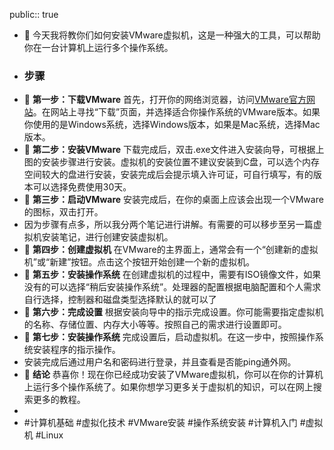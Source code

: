 public:: true

- 🔵 今天我将教你们如何安装VMware虚拟机，这是一种强大的工具，可以帮助你在一台计算机上运行多个操作系统。
- ### 步骤
- 🔵 **第一步：下载VMware**
  首先，打开你的网络浏览器，访问[VMware官方网站](https://www.vmware.com)。在网站上寻找“下载”页面，并选择适合你操作系统的VMware版本。如果你使用的是Windows系统，选择Windows版本，如果是Mac系统，选择Mac版本。
- 🔵 **第二步：安装VMware**
  下载完成后，双击.exe文件进入安装向导，可根据上图的安装步骤进行安装。虚拟机的安装位置不建议安装到C盘，可以选个内存空间较大的盘进行安装，安装完成后会提示填入许可证，可自行填写，有的版本可以选择免费使用30天。
- 🔵 **第三步：启动VMware**
  安装完成后，在你的桌面上应该会出现一个VMware的图标，双击打开。
- 因为步骤有点多，所以我分两个笔记进行讲解。有需要的可以移步至另一篇虚拟机安装笔记，进行创建安装虚拟机。
- 🔵 **第四步：创建虚拟机**
  在VMware的主界面上，通常会有一个“创建新的虚拟机”或“新建”按钮。点击这个按钮开始创建一个新的虚拟机。
- 🔵 **第五步：安装操作系统**
  在创建虚拟机的过程中，需要有ISO镜像文件，如果没有的可以选择“稍后安装操作系统”。处理器的配置根据电脑配置和个人需求自行选择，控制器和磁盘类型选择默认的就可以了
- 🔵 **第六步：完成设置**
  根据安装向导中的指示完成设置。你可能需要指定虚拟机的名称、存储位置、内存大小等等。按照自己的需求进行设置即可。
- 🔵 **第七步：安装操作系统**
  完成设置后，启动虚拟机。在这一步中，按照操作系统安装程序的指示操作。
- 安装完成后通过用户名和密码进行登录，并且查看是否能ping通外网。
- 🔵 **结论**
  恭喜你！现在你已经成功安装了VMware虚拟机，你可以在你的计算机上运行多个操作系统了。如果你想学习更多关于虚拟机的知识，可以在网上搜索更多的教程。
-
- #计算机基础 #虚拟化技术 #VMware安装 #操作系统安装 #计算机入门 #虚拟机 #Linux
